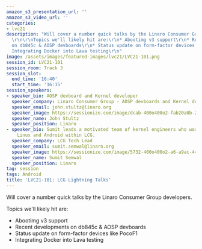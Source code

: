```yaml
---
amazon_s3_presentation_url: ''
amazon_s3_video_url: ''
categories:
- lvc21
description: "Will cover a number quick talks by the Linaro Consumer Group developers.
  \r\n\r\nTopics we'll likely hit are:\r\n* Abootimg v3 support\r\n* Recent developments
  on db845c & AOSP devboards\r\n* Status update on form-factor devices like PocoF1\r\n*
  Integrating Docker into Lava testing\r\n"
image: /assets/images/featured-images/lvc21/LVC21-101.png
session_id: LVC21-101
session_room: Track 3
session_slot:
  end_time: '16:40'
  start_time: '16:15'
session_speakers:
- speaker_bio: AOSP devboard and Kernel developer
  speaker_company: Linaro Consumer Group - AOSP devboards and Kernel developer
  speaker_email: john.stultz@linaro.org
  speaker_image: https://sessionize.com/image/dcab-400o400o2-fab20a0b-26af-4c23-844e-c878b236a911.jpg
  speaker_name: John Stultz
  speaker_position: Linaro
- speaker_bio: Sumit leads a motivated team of kernel engineers who work on everything
    Linux and Android within LCG.
  speaker_company: LCG Tech Lead
  speaker_email: sumit.semwal@linaro.org
  speaker_image: https://sessionize.com/image/5732-400o400o2-a6-a9ac-4419-b3db-99e1262d684d.665b90a1-1fa3-4f72-9f06-86dea467f35d.jpg
  speaker_name: Sumit Semwal
  speaker_position: Linaro
tag: session
tags: Android
title: 'LVC21-101: LCG Lightning Talks'
---
```


Will cover a number quick talks by the Linaro Consumer Group developers. 

Topics we'll likely hit are:
* Abootimg v3 support
* Recent developments on db845c & AOSP devboards
* Status update on form-factor devices like PocoF1
* Integrating Docker into Lava testing